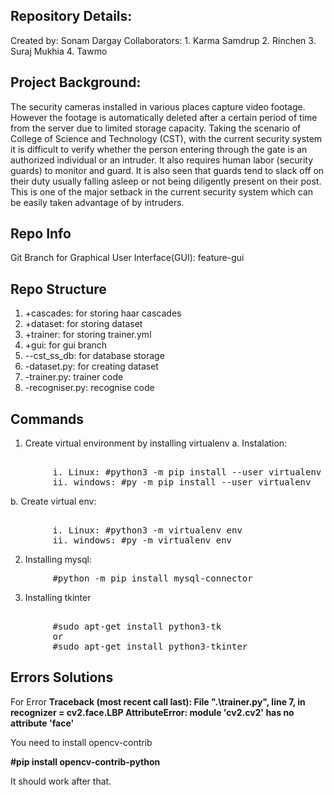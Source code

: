 Repository Details:
----------------------------------------------
Created by: Sonam Dargay
Collaborators: 
        1. Karma Samdrup
        2. Rinchen
        3. Suraj Mukhia
        4. Tawmo

Project Background:
----------------------------------------------
The security cameras installed in various places capture video footage. However the                 footage is automatically deleted after a certain period of time from the server due to limited storage capacity. Taking the scenario of College of Science and Technology (CST), with the current security system it is difficult to verify whether the person entering through the gate is an authorized individual or an intruder. It also requires human labor (security guards) to monitor and guard. It is also seen that guards tend to slack off on their duty usually falling asleep or not being diligently present on their post. This is one of the major setback in the current security system which can be easily taken advantage of by intruders.

Repo Info
---------------------------------------------
Git Branch for Graphical User Interface(GUI): feature-gui


Repo Structure
---------------------------------------------
1. +cascades: for storing haar cascades
2. +dataset: for storing dataset
3. +trainer: for storing trainer.yml
4. +gui: for gui branch
5. --cst_ss_db: for database storage
6. -dataset.py: for creating dataset
7. -trainer.py: trainer code
8. -recogniser.py: recognise code

Commands
----------------------------------------------
1. Create virtual environment by installing virtualenv
a. Instalation: 
<pre>       
        i. Linux: #python3 -m pip install --user virtualenv
        ii. windows: #py -m pip install --user virtualenv 
</pre> 
b. Create virtual env:
<pre> 
        i. Linux: #python3 -m virtualenv env
        ii. windows: #py -m virtualenv env
</pre> 
2. Installing mysql:
<pre>
        #python -m pip install mysql-connector
</pre> 
3. Installing tkinter
<pre> 
        #sudo apt-get install python3-tk
        or
        #sudo apt-get install python3-tkinter
</pre> 

Errors Solutions
-----------------------------------------------------
For Error
<b>Traceback (most recent call last):
File ".\trainer.py", line 7, in <module>
    recognizer = cv2.face.LBP
AttributeError: module 'cv2.cv2' has no attribute 'face'</b>

You need to install opencv-contrib

<b>#pip install opencv-contrib-python</b>

It should work after that.